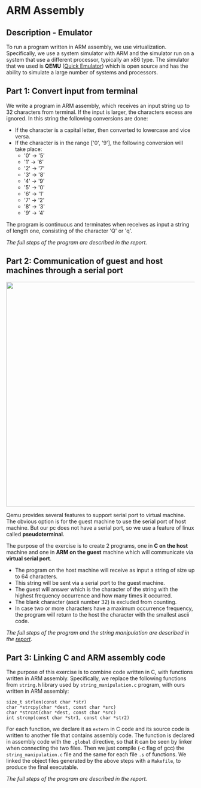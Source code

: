 # ARM Assembly
## Description - Emulator
To run a program written in ARM assembly, we use virtualization. 
Specifically, we use a system simulator with ARM and the simulator run on a system that use a different processor, typically an x86 type. 
The simulator that we used is **QEMU** ([Quick Emulator](http://wiki.qemu.org/Main_Page)) which is open source and has the ability to simulate a large number of systems and processors.

## Part 1: Convert input from terminal
We write a program in ARM assembly, which receives an input string up to 32 characters from terminal. If the input is larger, the characters excess are ignored. 
In this string the following conversions are done:
* If the character is a capital letter, then converted to lowercase and vice versa.
* If the character is in the range ['0', '9'], the following conversion will take place:
    * '0' → '5'
    * '1' → '6'
    * '2' → '7'
    * '3' → '8'
    * '4' → '9'
    * '5' → '0'
    * '6' → '1'
    * '7' → '2'
    * '8' → '3'
    * '9' → '4'

The program is continuous and terminates when receives as input a string of length one, consisting of the character 'Q' or 'q'.

*The full steps of the program are described in the report.*
## Part 2: Communication of guest and host machines through a serial port
<img src="https://user-images.githubusercontent.com/50949470/111884030-894db300-89c7-11eb-8317-c5c7bd3eb23a.PNG" width="600" height=auto>

Qemu provides several features to support serial port to virtual machine. The obvious option is for the guest machine to use the serial port of host machine. 
But our pc does not have a serial port, so we use a feature of linux called **pseudoterminal**.

The purpose of the exercise is to create 2 programs, one in **C on the host** machine and one in **ARM on the guest** machine which will communicate via **virtual serial port**. 
* The program on the host machine will receive as input a string of size up to 64 characters. 
* This string will be sent via a serial port to the guest machine. 
* The guest will answer which is the character of the string with the highest frequency occurrence and how many times it occurred. 
* The blank character (ascii number 32) is excluded from counting. 
* In case two or more characters have a maximum occurrence frequency, the program will return to the host the character with the smallest ascii code.

*The full steps of the program and the string manipulation are described in the [report](https://github.com/chrisbetze/Embedded-System-Design/blob/25cee5b9eef1aebe16e5c4db56757fa778e92c3c/Lab3/report.pdf)*.

## Part 3: Linking C and ARM assembly code
The purpose of this exercise is to combine code written in C, with functions written in ARM assembly.
Specifically, we replace the following functions from `string.h` library used by `string_manipulation.c` program, with ours written in ARM assembly:
```
size_t strlen(const char *str)
char *strcpy(char *dest, const char *src)
char *strcat(char *dest, const char *src)
int strcmp(const char *str1, const char *str2)
```
For each function, we declare it as `extern` in C code and its source code is written to another file that contains assembly code.
The function is declared in assembly code with the `.global` directive, so that it can be seen by linker when connecting the two files.
Then we just compile (-c flag of gcc) the `string_manipulation.c` file and the same for each file `.s` of functions. 
We linked the object files generated by the above steps with a `Makefile`, to produce the final executable.

*The full steps of the program are described in the report.*

